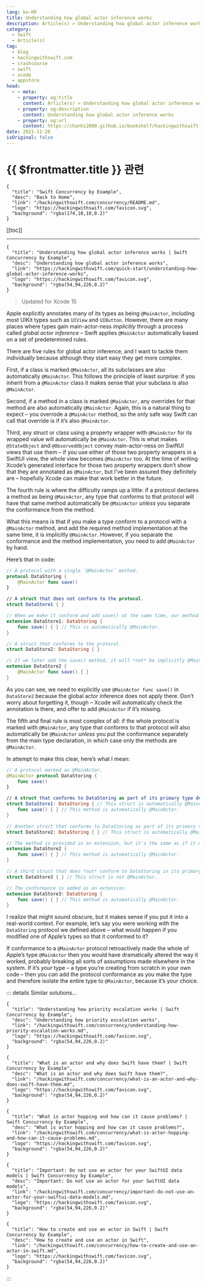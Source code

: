 ```yaml
---
lang: ko-KR
title: Understanding how global actor inference works
description: Article(s) > Understanding how global actor inference works
category:
  - Swift
  - Article(s)
tag: 
  - blog
  - hackingwithswift.com
  - crashcourse
  - swift
  - xcode
  - appstore
head:
  - - meta:
    - property: og:title
      content: Article(s) > Understanding how global actor inference works
    - property: og:description
      content: Understanding how global actor inference works
    - property: og:url
      content: https://chanhi2000.github.io/bookshelf/hackingwithswift.com/understanding-how-global-actor-inference-works.html
date: 2021-11-28
isOriginal: false
---
```


# {{ $frontmatter.title }} 관련

```component VPCard
{
  "title": "Swift Concurrency by Example",
  "desc": "Back to Home",
  "link": "/hackingwithswift.com/concurrency/README.md",
  "logo": "https://hackingwithswift.com/favicon.svg",
  "background": "rgba(174,10,10,0.2)"
}
```

[[toc]]

---

```component VPCard
{
  "title": "Understanding how global actor inference works | Swift Concurrency by Example",
  "desc": "Understanding how global actor inference works",
  "link": "https://hackingwithswift.com/quick-start/understanding-how-global-actor-inference-works", 
  "logo": "https://hackingwithswift.com/favicon.svg",
  "background": "rgba(54,94,226,0.2)"
}
```

> Updated for Xcode 15

Apple explicitly annotates many of its types as being `@MainActor`, including most UIKit types such as `UIView` and `UIButton`. However, there are many places where types gain main-actor-ness *implicitly* through a process called *global actor inference* – Swift applies `@MainActor` automatically based on a set of predetermined rules.

There are five rules for global actor inference, and I want to tackle them individually because although they start easy they get more complex.

First, if a class is marked `@MainActor`, all its subclasses are also automatically `@MainActor`. This follows the principle of least surprise: if you inherit from a `@MainActor` class it makes sense that your subclass is also `@MainActor`.

Second, if a method in a class is marked `@MainActor`, any overrides for that method are also automatically `@MainActor`. Again, this is a natural thing to expect – you overrode a `@MainActor` method, so the only safe way Swift can call that override is if it’s also `@MainActor`.

Third, any struct or class using a property wrapper with `@MainActor` for its wrapped value will automatically be `@MainActor`. This is what makes `@StateObject` and `@ObservedObject` convey main-actor-ness on SwiftUI views that use them – if you use either of those two property wrappers in a SwiftUI view, the whole view becomes `@MainActor` too. At the time of writing Xcode’s generated interface for those two property wrappers don’t show that they are annotated as `@MainActor`, but I’ve been assured they definitely are – hopefully Xcode can make that work better in the future.

The fourth rule is where the difficulty ramps up a little: if a protocol declares a method as being `@MainActor`, any type that conforms to that protocol will have that same method automatically be `@MainActor` *unless* you separate the conformance from the method.

What this means is that if you make a type conform to a protocol with a `@MainActor` method, and add the required method implementation at the same time, it is implicitly `@MainActor`. However, if you separate the conformance and the method implementation, you need to add `@MainActor` by hand.

Here’s that in code:

```swift
// A protocol with a single `@MainActor` method.
protocol DataStoring {
    @MainActor func save()
}

// A struct that does not conform to the protocol.
struct DataStore1 { }

// When we make it conform and add save() at the same time, our method is implicitly @MainActor.
extension DataStore1: DataStoring {
    func save() { } // This is automatically @MainActor.
}

// A struct that conforms to the protocol.
struct DataStore2: DataStoring { }

// If we later add the save() method, it will *not* be implicitly @MainActor so we need to mark it as such ourselves.
extension DataStore2 {
    @MainActor func save() { }
}
```

As you can see, we need to explicitly use `@MainActor func save()` in `DataStore2` because the global actor inference does not apply there. Don’t worry about forgetting it, though – Xcode will automatically check the annotation is there, and offer to add `@MainActor` if it’s missing.

The fifth and final rule is most complex of all: if the whole protocol is marked with `@MainActor`, any type that conforms to that protocol will also automatically be `@MainActor` *unless* you put the conformance separately from the main type declaration, in which case only the methods are `@MainActor`.

In attempt to make this clear, here’s what I mean:

```swift
// A protocol marked as @MainActor.
@MainActor protocol DataStoring {
    func save()
}

// A struct that conforms to DataStoring as part of its primary type definition.
struct DataStore1: DataStoring { // This struct is automatically @MainActor.
    func save() { } // This method is automatically @MainActor.
}

// Another struct that conforms to DataStoring as part of its primary type definition.
struct DataStore2: DataStoring { } // This struct is automatically @MainActor.

// The method is provided in an extension, but it's the same as if it were in the primary type definition.
extension DataStore2 {
    func save() { } // This method is automatically @MainActor.
}

// A third struct that does *not* conform to DataStoring in its primary type definition.
struct DataStore3 { } // This struct is not @MainActor.

// The conformance is added as an extension
extension DataStore3: DataStoring {
    func save() { } // This method is automatically @MainActor.
}
```

I realize that might sound obscure, but it makes sense if you put it into a real-world context. For example, let’s say you were working with the `DataStoring` protocol we defined above – what would happen if you modified one of Apple’s types so that it conformed to it?

If conformance to a `@MainActor` protocol retroactively made the whole of Apple’s type `@MainActor` then you would have dramatically altered the way it worked, probably breaking all sorts of assumptions made elsewhere in the system. If it’s *your* type – a type you’re creating from scratch in your own code – then you *can* add the protocol conformance as you make the type and therefore isolate the entire type to `@MainActor`, because it’s your choice.

::: details Similar solutions…

```component VPCard
{
  "title": "Understanding how priority escalation works | Swift Concurrency by Example",
  "desc": "Understanding how priority escalation works",
  "link": "/hackingwithswift.com/concurrency/understanding-how-priority-escalation-works.md",
  "logo": "https://hackingwithswift.com/favicon.svg",
  "background": "rgba(54,94,226,0.2)"
}
```

```component VPCard
{
  "title": "What is an actor and why does Swift have them? | Swift Concurrency by Example",
  "desc": "What is an actor and why does Swift have them?",
  "link": "/hackingwithswift.com/concurrency/what-is-an-actor-and-why-does-swift-have-them.md",
  "logo": "https://hackingwithswift.com/favicon.svg",
  "background": "rgba(54,94,226,0.2)"
}
```

```component VPCard
{
  "title": "What is actor hopping and how can it cause problems? | Swift Concurrency by Example",
  "desc": "What is actor hopping and how can it cause problems?",
  "link": "/hackingwithswift.com/concurrency/what-is-actor-hopping-and-how-can-it-cause-problems.md",
  "logo": "https://hackingwithswift.com/favicon.svg",
  "background": "rgba(54,94,226,0.2)"
}
```

```component VPCard
{
  "title": "Important: Do not use an actor for your SwiftUI data models | Swift Concurrency by Example",
  "desc": "Important: Do not use an actor for your SwiftUI data models",
  "link": "/hackingwithswift.com/concurrency/important-do-not-use-an-actor-for-your-swiftui-data-models.md",
  "logo": "https://hackingwithswift.com/favicon.svg",
  "background": "rgba(54,94,226,0.2)"
}
```

```component VPCard
{
  "title": "How to create and use an actor in Swift | Swift Concurrency by Example",
  "desc": "How to create and use an actor in Swift",
  "link": "/hackingwithswift.com/concurrency/how-to-create-and-use-an-actor-in-swift.md",
  "logo": "https://hackingwithswift.com/favicon.svg",
  "background": "rgba(54,94,226,0.2)"
}
```

:::

